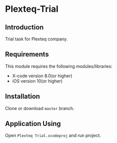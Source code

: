 # Plexteq-Trial

## Introduction

Trial task for Plexteq company.

## Requirements

This module requires the following modules/libraries:

* X-code version 8.0(or higher)
* iOS version 10(or higher)

## Installation

Clone or download `master` branch. 

## Application Using 

Open `Plexteq Trial.xcodeproj` and run project.
